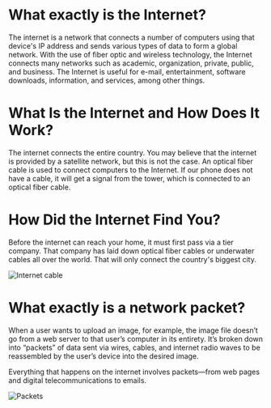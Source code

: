 # What exactly is the Internet?
The internet is a network that connects a number of computers using that device's IP address and sends various types of data to form a global network.
With the use of fiber optic and wireless technology, the Internet connects many networks such as academic, organization, private, public, and business.
The Internet is useful for e-mail, entertainment, software downloads, information, and services, among other things.

# What Is the Internet and How Does It Work?
The internet connects the entire country. You may believe that the internet is provided by a satellite network, but this is not the case. An optical fiber cable is used to connect computers to the Internet. If our phone does not have a cable, it will get a signal from the tower, which is connected to an optical fiber cable.

# How Did the Internet Find You?
Before the internet can reach your home, it must first pass via a tier company. That company has laid down optical fiber cables or underwater cables all over the world. That will only connect the country's biggest city.

![Internet cable](https://cio-mag.com/wp-content/uploads/2020/04/fibre-optique-1.jpg)

# What exactly is a network packet?
When a user wants to upload an image, for example, the image file doesn’t go from a web server to that user’s computer in its entirety. It’s broken down into “packets” of data sent via wires, cables, and internet radio waves to be reassembled by the user’s device into the desired image.

Everything that happens on the internet involves packets—from web pages and digital telecommunications to emails.

![Packets](https://images.theconversation.com/files/144159/original/image-20161102-27243-16lfquc.jpg?ixlib=rb-1.1.0&q=45&auto=format&w=754&fit=clip)
